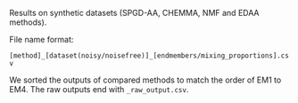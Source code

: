 Results on synthetic datasets (SPGD-AA, CHEMMA, NMF and EDAA methods).

File name format:

``[method]_[dataset(noisy/noisefree)]_[endmembers/mixing_proportions].csv``

We sorted the outputs of compared methods to match the order of EM1 to EM4.
The raw outputs end with ``_raw_output.csv``.